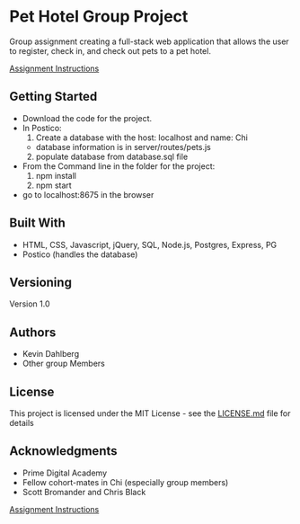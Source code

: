 # Pet Hotel Group Project
Group assignment creating a full-stack web application that allows the user to register, check in, and check out pets to a pet hotel.

[Assignment Instructions](https://github.com/KevinDahlberg/pet-hotel/blob/master/instructions.md)


## Getting Started

* Download the code for the project.
* In Postico:
  1. Create a database with the host: localhost and name: Chi
    * database information is in server/routes/pets.js
  2. populate database from database.sql file
* From the Command line in the folder for the project:
  1. npm install
  2. npm start
* go to localhost:8675 in the browser

## Built With

* HTML, CSS, Javascript, jQuery, SQL, Node.js, Postgres, Express, PG
* Postico (handles the database)

## Versioning

Version 1.0

## Authors

* Kevin Dahlberg
* Other group Members

## License

This project is licensed under the MIT License - see the [LICENSE.md](LICENSE.md) file for details

## Acknowledgments

* Prime Digital Academy
* Fellow cohort-mates in Chi (especially group members)
* Scott Bromander and Chris Black


[Assignment Instructions](https://github.com/KevinDahlberg/pet-hotel/blob/master/instructions.md)
